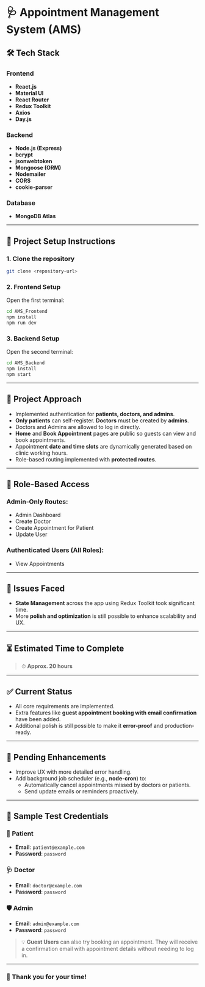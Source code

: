 # 🩺 Appointment Management System (AMS)

## 🛠 Tech Stack

### Frontend
- **React.js**
- **Material UI**
- **React Router**
- **Redux Toolkit**
- **Axios**
- **Day.js**

### Backend
- **Node.js (Express)**
- **bcrypt**
- **jsonwebtoken**
- **Mongoose (ORM)**
- **Nodemailer**
- **CORS**
- **cookie-parser**

### Database
- **MongoDB Atlas**

---

## 🚀 Project Setup Instructions

### 1. Clone the repository

```bash
git clone <repository-url>
```

### 2. Frontend Setup

Open the first terminal:

```bash
cd AMS_Frontend
npm install
npm run dev
```

### 3. Backend Setup

Open the second terminal:

```bash
cd AMS_Backend
npm install
npm start
```

---

## 🧠 Project Approach

- Implemented authentication for **patients, doctors, and admins**.
- **Only patients** can self-register. **Doctors** must be created by **admins**.
- Doctors and Admins are allowed to log in directly.
- **Home** and **Book Appointment** pages are public so guests can view and book appointments.
- Appointment **date and time slots** are dynamically generated based on clinic working hours.
- Role-based routing implemented with **protected routes**.

---

## 🔐 Role-Based Access

### Admin-Only Routes:
- Admin Dashboard
- Create Doctor
- Create Appointment for Patient
- Update User

### Authenticated Users (All Roles):
- View Appointments

---

## 🐛 Issues Faced

- **State Management** across the app using Redux Toolkit took significant time.
- More **polish and optimization** is still possible to enhance scalability and UX.

---

## ⏳ Estimated Time to Complete

> ⏱ **Approx. 20 hours**

---

## ✅ Current Status

- All core requirements are implemented.
- Extra features like **guest appointment booking with email confirmation** have been added.
- Additional polish is still possible to make it **error-proof** and production-ready.

---

## 🔮 Pending Enhancements

- Improve UX with more detailed error handling.
- Add background job scheduler (e.g., **node-cron**) to:
  - Automatically cancel appointments missed by doctors or patients.
  - Send update emails or reminders proactively.

---

## 🧪 Sample Test Credentials

### 👤 Patient
- **Email**: `patient@example.com`  
- **Password**: `password`

### 🩺 Doctor
- **Email**: `doctor@example.com`  
- **Password**: `password`

### 🛡 Admin
- **Email**: `admin@example.com`  
- **Password**: `password`

> 💡 **Guest Users** can also try booking an appointment. They will receive a confirmation email with appointment details without needing to log in.

---

### 🙏 Thank you for your time!